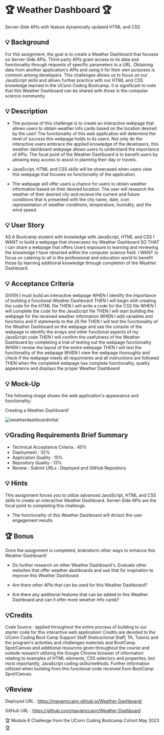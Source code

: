 # 🏆 Weather Dashboard 🏆
Server-Side APIs with feature dynamically updated HTML and CSS

## 💡 Background
For this assignment, the goal is to create a Weather Dashboard that focuses on Server-Side APIs. Third-party APIs grant access to its data and functionality through requests of specific parameters to a URL. Obtaining data from another application's APIs and using it for their own purposes is common among developers.  This challenges allows us to focus on our JavaScript skills and allows further practice with our HTML and CSS knowledge learned in the UConn Coding Bootcamp. It is significant to note that this Weather Dashboard can be shared with those in the computer science community.

## 💡 Description 

* The purpose of this challenge is to create an interactive webpage that allows users to obtain weather info cards based on the location desired by the user! The functionality of this web application will determine the level of success this webpage holds to its users. Not only do the interactive users embrace the applied knowledge of the developers, this weather dashboard webpage allows users to understand the importance of APIs. The focal point of the Weather Dashboard is to benefit users by allowing easy access to assist in planning their day or travels.

* JavaScript, HTML and CSS skills will be showcased when users view this webpage that focuses on functionality of the application.

* The webpage will offer users a chance for users to obtain weather information based on their desired location. The user will research the weather of their desired city and recieve the current and future conditions that is presented with the city name, date, icon representation of weather conditions, temperature, humidity, and the wind speed.


## 💡 User Story
AS A Bootcamp student with knowledge with JavaScript, HTML and CSS
I WANT to build a webpage that showcases my Weather Dashboard
SO THAT I can share a webpage that offers Users exposure to learning and reviewing the knowledge I have obtained within the computer science field.
I WANT to focus on catering to all in the professional and education world to benefit those by learning additional knowledge through completion of the Weather Dashboard.

## 💡 Acceptance Criteria
GIVEN I must build an interactive webpage
WHEN I identify the importance of building a functional Weather Dashboard
THEN I will begin with creating the code for the HTML file
THEN I will write a code for the CSS file
WHEN I will complete the code for the JavaScript file
THEN I will start building the webpage for the received weather information
WHEN I add variables and functions and if statements to the JS file
THEN I will test the functionality of the Weather Dashboard
on the webpage and use the console of the webpage to identify the arrays and other functional aspects of my JavaScript code
THEN I will confirm the usefulness of the Weather Dashboard
by completing a trial of testing out the webpage functionality
WHEN I review the layout of the entire webpage 
THEN I will test the functionality of the webpage
WHEN I view the webpage thoroughly and check if the webpage meets all requirments and all instructions are followed 
THEN when the completed webpage has complete functionality, quality appearance and displays the proper Weather Dashboard

## 💡 Mock-Up
The following image shows the web application's appearance and functionality: 

Creating a Weather Dashboard!

![weatherdashboardinitial](https://github.com/mayamccann/Weather-Dashboard/assets/112992245/9dfe0f97-967f-4e9d-991f-9acb41351dfd)

## 💡Grading Requirements Brief Summary

* Technical Acceptance Criteria : 40%
* Deployment : 32%
* Application Quality : 15%
* Repository Quality : 13%
* Review : Submit URLs : Deployed and GitHub Repository


## 💡 Hints

This assignment forces you to utilize advanced JavaScript, HTML and CSS skills to create an interactive Weather Dashboard. Server-Side APIs are the focal point to completing this challenge.

* The functionality of this Weather Dashboard will dictact the user engagement results


## 🏆 Bonus

Once the assignment is completed, brainstorm other ways to enhance this Weather Dashboard!

* Do further research on other Weather Dashboard's. Evaluate other websites that offer weather dashboards and use that for inspiration to improve this Weather Dashboard

* Are there other APIs that can be used for this Weather Dashboard?

* Are there any additional features that can be added to this Weather Dashboard and can it offer more weather info cards?


## 💡Credits

Code Source : applied throughout the entire process of building to our starter code for this interactive web application! Credits are devoted to the UConn Coding Boot Camp Support Staff (Instructional Staff, TA, Tutors) and the program's activities and challenges materials and BootCamp Spot/Canvas and additional resources given throughout the course and outside research utilizing the Google Chrome browser of information relating to examples of HTML elements, CSS selectors and properties, but most importantly, JavaScript coding skills/methods. Further information utiliized when building from this functional code received from BootCamp Spot/Canvas. 

## 💡Review

Deployed URL : https://mayamccann.github.io/Weather-Dashboard/

GitHub URL : https://github.com/mayamccann/Weather-Dashboard


🏆 Module 6 Challenge from the UConn Coding Bootcamp Cohort May 2023 🏆
